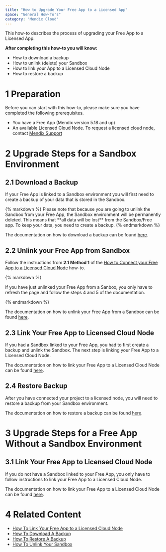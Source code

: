 ```yaml
---
title: "How to Upgrade Your Free App to a Licensed App"
space: "General How-To's"
category: "Mendix Cloud"
---
```


This how-to describes the process of upgrading your Free App to a Licensed App.

**After completing this how-to you will know:**

*   How to download a backup
*   How to unlink (delete) your Sandbox
*   How to link your App to a Licensed Cloud Node
*   How to restore a backup

# 1 Preparation

Before you can start with this how-to, please make sure you have completed the following prerequisites.

*   You have a Free App (Mendix version 5.18 and up)
*   An available Licensed Cloud Node. To request a licensed cloud node, contact [Mendix Support](https://support.mendix.com/hc/en-us)

# 2 Upgrade Steps for a Sandbox Environment

## 2.1 Download a Backup

If your Free App is linked to a Sandbox environment you will first need to create a backup of your data that is stored in the Sandbox.

<div class="alert alert-warning">{% markdown %}
Please note that because you are going to unlink the Sandbox from your Free App, the Sandbox environment will be permanently deleted. This means that **all data will be lost** from the Sandbox/Free app. To keep your data, you need to create a backup.
{% endmarkdown %}</div>

The documentation on how to download a backup can be found [here](how-to-download-a-backup).

## 2.2 Unlink your Free App from Sandbox

Follow the instructions from **2.1 Method 1** of the [How to Connect your Free App to a Licensed Cloud Node](how-to-link-app-to-node) how-to.

<div class="alert alert-info">{% markdown %}

If you have just unlinked your Free App from a Sanbox, you only have to refresh the page and follow the steps 4 and 5 of the documentation.

{% endmarkdown %}</div>

The documentation on how to unlink your Free App from a Sandbox can be found [here](how-to-unlink-sandbox).

## 2.3 Link Your Free App to Licensed Cloud Node

If you had a Sandbox linked to your Free App, you had to first create a backup and unlink the Sandbox. The next step is linking your Free App to a Licensed Cloud Node.

The documentation on how to link your Free App to a Licensed Cloud Node can be found [here](how-to-link-app-to-node).

## 2.4 Restore Backup

After you have connected your project to a licensed node, you will need to restore a backup from your Sandbox environment.

The documentation on how to restore a backup can be found [here](how-to-restore-a-backup).

# 3 Upgrade Steps for a Free App Without a Sandbox Environment

## 3.1 Link Your Free App to Licensed Cloud Node

If you do not have a Sandbox linked to your Free App, you only have to follow instructions to link your Free App to a Licensed Cloud Node.

The documentation on how to link your Free App to a Licensed Cloud Node can be found [here](how-to-link-app-to-node).

# 4 Related Content

*   [How To Link Your Free App to a Licensed Cloud Node](how-to-link-app-to-node)
*   [How To Download A Backup](how-to-download-a-backup)
*   [How To Restore A Backup](how-to-restore-a-backup)
*   [How To Unlink Your Sandbox](how-to-unlink-sandbox)
